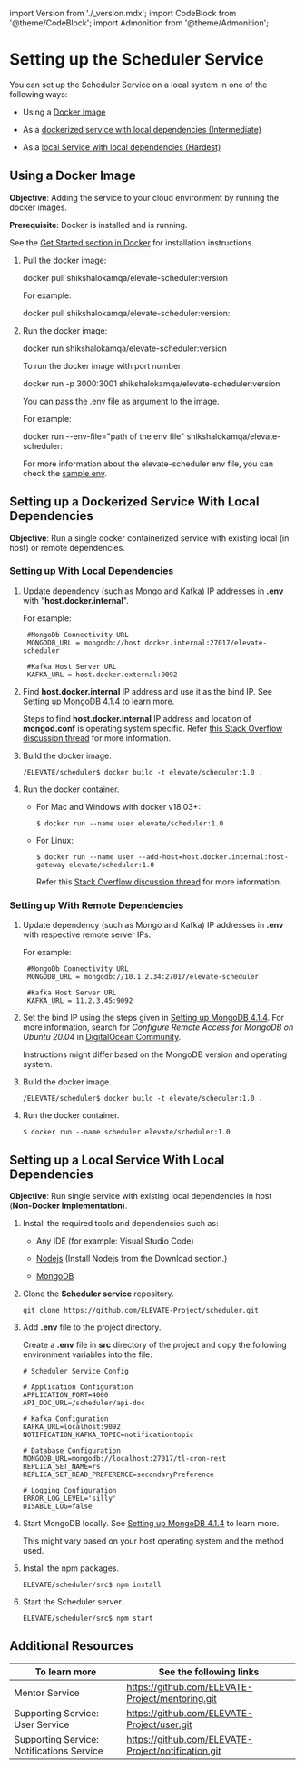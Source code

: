 import Version from './_version.mdx';
import CodeBlock from '@theme/CodeBlock';
import Admonition from '@theme/Admonition';

# Setting up the Scheduler Service

You can set up the Scheduler Service on a local system in one of the following ways:

* Using a [Docker Image](#using-a-docker-image)
* As a [dockerized service with local dependencies (Intermediate)](#setting-up-a-dockerized-service-with-local-dependencies)

* As a [local Service with local dependencies (Hardest)](#setting-up-a-local-service-with-local-dependencies)

## Using a Docker Image

**Objective**: Adding the service to your cloud environment by running the docker images.

**Prerequisite**: Docker is installed and is running.

<Admonition type="info">
<p>See the <a href="http://www.docker.io">Get Started section in Docker</a> for installation instructions.</p>
</Admonition>

1. Pull the docker image:

    <CodeBlock language="jsx">
    docker pull shikshalokamqa/elevate-scheduler:version
    </CodeBlock>
    
    For example:

    <CodeBlock language="jsx">
    docker pull shikshalokamqa/elevate-scheduler:version:<Version version />
    </CodeBlock>

2. Run the docker image:

    <CodeBlock language="jsx">
    docker run shikshalokamqa/elevate-scheduler:version
    </CodeBlock>

    To run the docker image with port number:

    <CodeBlock language="jsx">
    docker run -p 3000:3001 shikshalokamqa/elevate-scheduler:version
    </CodeBlock>

    You can pass the .env file as argument to the image.

    For example:

    <CodeBlock language="jsx">
    docker run --env-file="path of the env file" shikshalokamqa/elevate-scheduler:<Version version />
    </CodeBlock>

    <Admonition type="info">
    <p>For more information about the elevate-scheduler env file, you can check the <a href="https://github.com/ELEVATE-Project/scheduler/blob/master/src/.env.sample">sample env</a>.</p>
    </Admonition>

## Setting up a Dockerized Service With Local Dependencies

**Objective**: Run a single docker containerized service with existing local (in host) or remote dependencies.

### Setting up With Local Dependencies

1. Update dependency (such as Mongo and Kafka) IP addresses in **.env** with "**host.docker.internal**".

    For example:

    ```
     #MongoDb Connectivity URL
     MONGODB_URL = mongodb://host.docker.internal:27017/elevate-scheduler

     #Kafka Host Server URL
     KAFKA_URL = host.docker.external:9092
    ```

2. Find **host.docker.internal** IP address and use it as the bind IP. See <a href="settingup-mongodb">Setting up MongoDB 4.1.4</a> to learn more.

    <Admonition type="note">
    <p>Steps to find <b>host.docker.internal</b> IP address and location of <b>mongod.conf</b> is operating system specific. Refer <a href="https://stackoverflow.com/questions/22944631/how-to-get-the-ip-address-of-the-docker-host-from-inside-a-docker-container">this Stack Overflow discussion thread</a> for more information.</p>
    </Admonition>

3. Build the docker image.
    ```
    /ELEVATE/scheduler$ docker build -t elevate/scheduler:1.0 .

    ```
4. Run the docker container.

    - For Mac and Windows with docker v18.03+:

        ```
        $ docker run --name user elevate/scheduler:1.0
        ```

    - For Linux:
        ```
        $ docker run --name user --add-host=host.docker.internal:host-gateway elevate/scheduler:1.0
        ```
        Refer this [Stack Overflow discussion thread](https://stackoverflow.com/a/24326540) for more information.

### Setting up With Remote Dependencies 

1. Update dependency (such as Mongo and Kafka) IP addresses in **.env** with respective remote server IPs.

    For example:

    ```
     #MongoDb Connectivity URL
     MONGODB_URL = mongodb://10.1.2.34:27017/elevate-scheduler

     #Kafka Host Server URL
     KAFKA_URL = 11.2.3.45:9092
    ```

2. Set the bind IP using the steps given in <a href="settingup-mongodb">Setting up MongoDB 4.1.4</a>. For more information, search for *Configure Remote Access for MongoDB on Ubuntu 20.04* in [DigitalOcean Community](https://www.digitalocean.com/community).

    <Admonition type="note">
    <p>Instructions might differ based on the MongoDB version and operating system.</p>
    </Admonition>

3. Build the docker image.
    ```
    /ELEVATE/scheduler$ docker build -t elevate/scheduler:1.0 .
    
    ```
4. Run the docker container.

    ```
    $ docker run --name scheduler elevate/scheduler:1.0
    ```

## Setting up a Local Service With Local Dependencies

**Objective**: Run single service with existing local dependencies in host (**Non-Docker Implementation**).

1. Install the required tools and dependencies such as:

    * Any IDE (for example: Visual Studio Code)

    * [Nodejs](https://nodejs.org) (Install Nodejs from the Download section.)

    * <a href="settingup-mongodb">MongoDB</a>

2. Clone the **Scheduler service** repository.

    ```
    git clone https://github.com/ELEVATE-Project/scheduler.git
    ```

3. Add **.env** file to the project directory.

    Create a **.env** file in **src** directory of the project and copy the following environment variables into the file:

    ```
    # Scheduler Service Config

    # Application Configuration
    APPLICATION_PORT=4000
    API_DOC_URL=/scheduler/api-doc

    # Kafka Configuration
    KAFKA_URL=localhost:9092
    NOTIFICATION_KAFKA_TOPIC=notificationtopic

    # Database Configuration
    MONGODB_URL=mongodb://localhost:27017/tl-cron-rest
    REPLICA_SET_NAME=rs
    REPLICA_SET_READ_PREFERENCE=secondaryPreference

    # Logging Configuration
    ERROR_LOG_LEVEL='silly'
    DISABLE_LOG=false
    
    ```

4. Start MongoDB locally. See <a href="settingup-mongodb">Setting up MongoDB 4.1.4</a> to learn more.

    <Admonition type="note">
    <p>This might vary based on your host operating system and the method used.</p>
    </Admonition>

5. Install the npm packages.

    ```
    ELEVATE/scheduler/src$ npm install
    ```

6. Start the Scheduler server.

    ```
    ELEVATE/scheduler/src$ npm start
    ```

## Additional Resources

|To learn more| See the following links|
|--------------|-----------|
|Mentor Service|https://github.com/ELEVATE-Project/mentoring.git|
|Supporting Service: User Service|https://github.com/ELEVATE-Project/user.git|
|Supporting Service: Notifications Service|https://github.com/ELEVATE-Project/notification.git|
